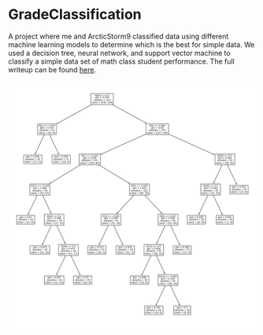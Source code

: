 # GradeClassification  
A project where me and ArcticStorm9 classified data using different machine learning models to determine which is the best for simple data. We used a decision tree, neural network, and support vector machine to classify a simple data set of math class student performance. The full writeup can be found [here](https://github.com/DGStatic/GradeClassification/blob/main/writeups/GradeClassification.pdf).  
  
  
![Decision Tree](https://github.com/DGStatic/GradeClassification/blob/main/tree.png "The resulting decision tree")
